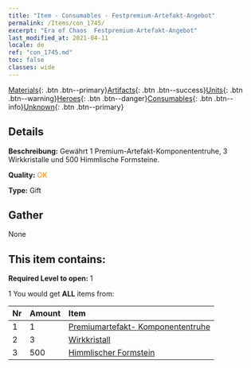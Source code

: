 ```yaml
---
title: "Item - Consumables - Festpremium-Artefakt-Angebot"
permalink: /Items/con_1745/
excerpt: "Era of Chaos  Festpremium-Artefakt-Angebot"
last_modified_at: 2021-04-11
locale: de
ref: "con_1745.md"
toc: false
classes: wide
---
```

 [Materials](/de/Items/){: .btn .btn--primary}[Artifacts](/de/Items/Artifacts/){: .btn .btn--success}[Units](/de/Items/Units/){: .btn .btn--warning}[Heroes](/de/Items/Heroes/){: .btn .btn--danger}[Consumables](/de/Items/Consumables/){: .btn .btn--info}[Unknown](/de/Items/Unknown/){: .btn .btn--primary}

## Details
 **Beschreibung:** Gewährt 1 Premium-Artefakt-Komponententruhe, 3 Wirkkristalle und 500 Himmlische Formsteine.

 **Quality:** <span style="color: #FF8C00">OK</span>

 **Type:** Gift

## Gather

  None

## This item contains:

 **Required Level to open:** 1

 1 You would get **ALL** items  from:

  | Nr | Amount |     Item    |
  |:---|:-------|:------------|
  | 1 | 1 | [Premiumartefakt- Komponententruhe](/de/Items/con_1740/) | 
  | 2 | 3 | [Wirkkristall](/de/Items/art_189/) | 
  | 3 | 500 | [Himmlischer Formstein](/de/Items/art_188/) | 
